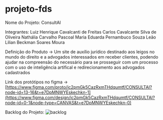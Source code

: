 # projeto-fds

Nome do Projeto: ConsultAI

Integrantes: 
Luiz Henrique Cavalcanti de Freitas
Carlos Cavalcante Silva de Oliveira
Nathália Carvalho Pascoal
Maria Eduarda Pernambuco Souza Leão
Lilian Beckman Soares Moura

Definição do Produto -> Um site de auxílio jurídico destinado aos leigos no mundo do direito e a advogados interessados em receber clientes, podendo ajudar na compreensão do necessário para se prosseguir com um processo com o uso de inteligência artifical e redirecionamento aos advogados cadastrados

Link dos protótipos no figma -> [https://www.figma.com/proto/ic2pmGk5CazRxmTHdqumtf/CONSULTAI?node-id=13-16&t=e7DpMNWYEskechkn-1](https://www.figma.com/design/ic2pmGk5CazRxmTHdqumtf/CONSULTAI?node-id=0-1&node-type=CANVAS&t=e7DpMNWYEskechkn-0)

Backlog do Projeto:
![backlog](https://github.com/user-attachments/assets/b4912fed-62e3-4ad0-b295-a80125e33a0e)

